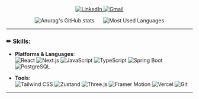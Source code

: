 <p align="center">
  <a href="https://www.linkedin.com/in/hyunjin-shin" target="_blank">
    <img alt="LinkedIn" src="https://img.shields.io/badge/LinkedIn-Hyunjin%20Shin-blue">
  </a>
  <a href="mailto:blackduvet52@gmail.com">
    <img alt="Gmail" src="https://img.shields.io/badge/Gmail-blackduvet52%40gmail.com-red&logo=gmail&logoColor=white">
  </a>
</p>

<div align="center">

  <img src="https://github-readme-stats.vercel.app/api?username=sin-hyunjin&show_icons=true&theme=radical" alt="Anurag's GitHub stats" style="display:inline-block; margin:0 10px;" />
  
  <img src="https://github-readme-stats.vercel.app/api/top-langs/?username=sin-hyunjin&layout=compact&theme=radical" alt="Most Used Languages" style="display:inline-block; margin:0 10px;" />

</div>

---

### ✏︎ Skills:
  
- **Platforms & Languages**:  
  ![React](https://img.shields.io/badge/-React-61DAFB?logo=react&logoColor=white)
  ![Next.js](https://img.shields.io/badge/-Next.js-000000?logo=nextdotjs&logoColor=white)
  ![JavaScript](https://img.shields.io/badge/-JavaScript-F7DF1E?logo=javascript&logoColor=black)
  ![TypeScript](https://img.shields.io/badge/-TypeScript-3178C6?logo=typescript&logoColor=white)
  ![Spring Boot](https://img.shields.io/badge/-Spring%20Boot-6DB33F?logo=springboot&logoColor=white)
  ![PostgreSQL](https://img.shields.io/badge/-PostgreSQL-4169E1?logo=postgresql&logoColor=white)
  
- **Tools**:  
  ![Tailwind CSS](https://img.shields.io/badge/-TailwindCSS-06B6D4?logo=tailwindcss&logoColor=white)
  ![Zustand](https://img.shields.io/badge/-Zustand-000000?logo=zustand&logoColor=white)
  ![Three.js](https://img.shields.io/badge/-Three.js-000000?logo=three.js&logoColor=white)
  ![Framer Motion](https://img.shields.io/badge/-Framer%20Motion-0055FF?logo=framer&logoColor=white)
  ![Vercel](https://img.shields.io/badge/-Vercel-000000?logo=vercel&logoColor=white)
  ![Git](https://img.shields.io/badge/-Git-F05032?logo=git&logoColor=white)

---
